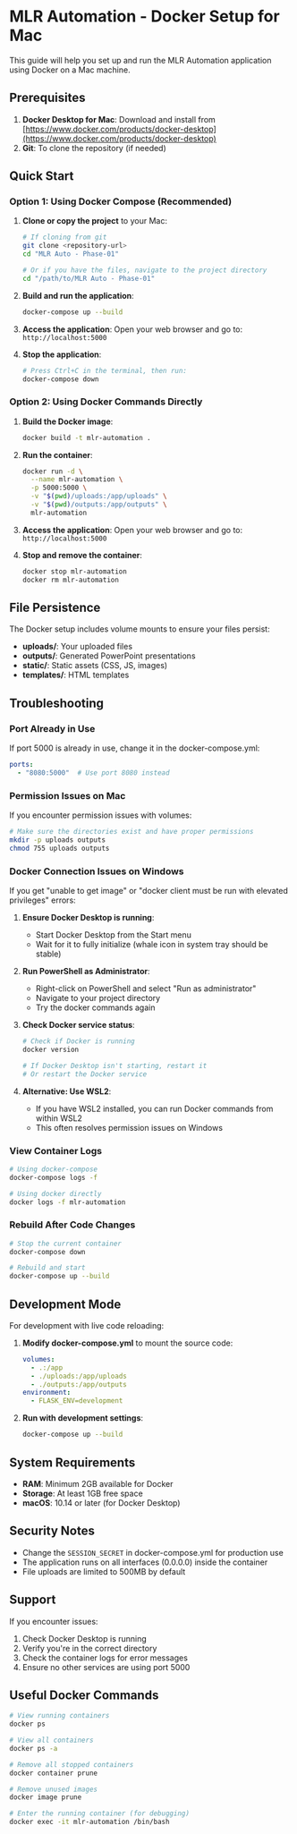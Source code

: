 # MLR Automation - Docker Setup for Mac

This guide will help you set up and run the MLR Automation application using Docker on a Mac machine.

## Prerequisites

1. **Docker Desktop for Mac**: Download and install from [https://www.docker.com/products/docker-desktop](https://www.docker.com/products/docker-desktop)
2. **Git**: To clone the repository (if needed)

## Quick Start

### Option 1: Using Docker Compose (Recommended)

1. **Clone or copy the project** to your Mac:
   ```bash
   # If cloning from git
   git clone <repository-url>
   cd "MLR Auto - Phase-01"
   
   # Or if you have the files, navigate to the project directory
   cd "/path/to/MLR Auto - Phase-01"
   ```

2. **Build and run the application**:
   ```bash
   docker-compose up --build
   ```

3. **Access the application**:
   Open your web browser and go to: `http://localhost:5000`

4. **Stop the application**:
   ```bash
   # Press Ctrl+C in the terminal, then run:
   docker-compose down
   ```

### Option 2: Using Docker Commands Directly

1. **Build the Docker image**:
   ```bash
   docker build -t mlr-automation .
   ```

2. **Run the container**:
   ```bash
   docker run -d \
     --name mlr-automation \
     -p 5000:5000 \
     -v "$(pwd)/uploads:/app/uploads" \
     -v "$(pwd)/outputs:/app/outputs" \
     mlr-automation
   ```

3. **Access the application**:
   Open your web browser and go to: `http://localhost:5000`

4. **Stop and remove the container**:
   ```bash
   docker stop mlr-automation
   docker rm mlr-automation
   ```

## File Persistence

The Docker setup includes volume mounts to ensure your files persist:
- **uploads/**: Your uploaded files
- **outputs/**: Generated PowerPoint presentations
- **static/**: Static assets (CSS, JS, images)
- **templates/**: HTML templates

## Troubleshooting

### Port Already in Use
If port 5000 is already in use, change it in the docker-compose.yml:
```yaml
ports:
  - "8080:5000"  # Use port 8080 instead
```

### Permission Issues on Mac
If you encounter permission issues with volumes:
```bash
# Make sure the directories exist and have proper permissions
mkdir -p uploads outputs
chmod 755 uploads outputs
```

### Docker Connection Issues on Windows
If you get "unable to get image" or "docker client must be run with elevated privileges" errors:

1. **Ensure Docker Desktop is running**:
   - Start Docker Desktop from the Start menu
   - Wait for it to fully initialize (whale icon in system tray should be stable)

2. **Run PowerShell as Administrator**:
   - Right-click on PowerShell and select "Run as administrator"
   - Navigate to your project directory
   - Try the docker commands again

3. **Check Docker service status**:
   ```powershell
   # Check if Docker is running
   docker version
   
   # If Docker Desktop isn't starting, restart it
   # Or restart the Docker service
   ```

4. **Alternative: Use WSL2**:
   - If you have WSL2 installed, you can run Docker commands from within WSL2
   - This often resolves permission issues on Windows

### View Container Logs
```bash
# Using docker-compose
docker-compose logs -f

# Using docker directly
docker logs -f mlr-automation
```

### Rebuild After Code Changes
```bash
# Stop the current container
docker-compose down

# Rebuild and start
docker-compose up --build
```

## Development Mode

For development with live code reloading:

1. **Modify docker-compose.yml** to mount the source code:
   ```yaml
   volumes:
     - .:/app
     - ./uploads:/app/uploads
     - ./outputs:/app/outputs
   environment:
     - FLASK_ENV=development
   ```

2. **Run with development settings**:
   ```bash
   docker-compose up --build
   ```

## System Requirements

- **RAM**: Minimum 2GB available for Docker
- **Storage**: At least 1GB free space
- **macOS**: 10.14 or later (for Docker Desktop)

## Security Notes

- Change the `SESSION_SECRET` in docker-compose.yml for production use
- The application runs on all interfaces (0.0.0.0) inside the container
- File uploads are limited to 500MB by default

## Support

If you encounter issues:
1. Check Docker Desktop is running
2. Verify you're in the correct directory
3. Check the container logs for error messages
4. Ensure no other services are using port 5000

## Useful Docker Commands

```bash
# View running containers
docker ps

# View all containers
docker ps -a

# Remove all stopped containers
docker container prune

# Remove unused images
docker image prune

# Enter the running container (for debugging)
docker exec -it mlr-automation /bin/bash
```